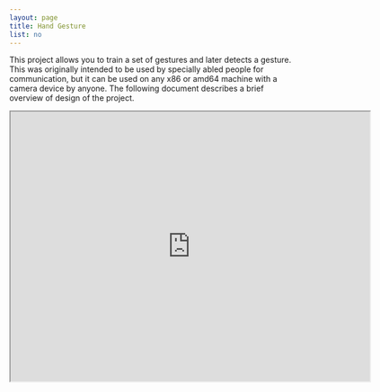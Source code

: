 ```yaml
---
layout: page
title: Hand Gesture
list: no
---
```


This project allows you to train a set of gestures and later detects a gesture. This was originally intended to be used by specially abled people for communication, but it can be used on any x86 or amd64 machine with a camera device by anyone. The following document describes a brief overview of design of the project.

<iframe src="https://drive.google.com/file/d/0B6TfmI2fgbDyaGNfSXd6eDFXaFE/preview" width="640" height="480"></iframe>
